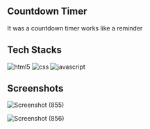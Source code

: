 ## Countdown Timer

It was a countdown timer works like a reminder

## Tech Stacks

<img src="https://img.shields.io/badge/HTML5-E34F26?style=for-the-badge&logo=html5&logoColor=white" alt="html5" />
<img src="https://img.shields.io/badge/CSS3-1572B6?style=for-the-badge&logo=css3&logoColor=white" alt="css" />
<img src="https://img.shields.io/badge/JavaScript-F7DF1E?style=for-the-badge&logo=javascript&logoColor=black" alt="javascript" />

## Screenshots

![Screenshot (855)](https://user-images.githubusercontent.com/73753957/162639925-e2ba0936-a915-4436-b86a-a5b6b80d0b70.png)

![Screenshot (856)](https://user-images.githubusercontent.com/73753957/162639927-7daac8fb-2272-4a79-a223-0a4e49d97979.png)
